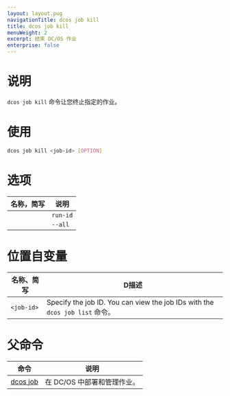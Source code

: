 ```yaml
---
layout: layout.pug
navigationTitle: dcos job kill
title: dcos job kill
menuWeight: 2
excerpt: 结束 DC/OS 作业
enterprise: false
---
```



# 说明
`dcos job kill` 命令让您终止指定的作业。

# 使用

```bash
dcos job kill <job-id> [OPTION]
```

# 选项

| 名称，简写 | 说明 |
|---------|-------------|
| | `run-id` | 作业运行 ID。|
| | `--all` | 终止所有运行的作业。|

# 位置自变量

| 名称、简写 | D描述 |
|---------|-------------|
| `<job-id>`   |  Specify the job ID.  You can view the job IDs with the `dcos job list` 命令。|

# 父命令

| 命令 | 说明 |
|---------|-------------|
|  [dcos job](/1.11/cli/command-reference/dcos-job/)  | 在 DC/OS 中部署和管理作业。|
